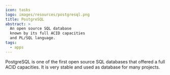 ```yaml
---
icon: tasks
logo: images/resources/postgresql.png
title: PostgreSQL
abstract: >
  An open source SQL database 
  known by its full ACID capacities
  and PL/SQL language.
tags:
  - apps  
---
```

PostgreSQL is one of the first open
source SQL databases that offered
a full ACID capacities.
It is very stable and used 
as database for many projects.
